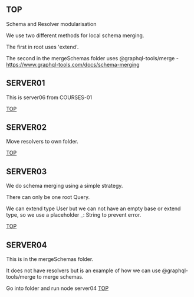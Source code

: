 ## TOP

Schema and Resolver modularisation

We use two different methods for local schema merging.

The first in root uses 'extend'.

The second in the mergeSchemas folder uses @graphql-tools/merge - https://www.graphql-tools.com/docs/schema-merging

## SERVER01

This is server06 from COURSES-01

[TOP](#TOP)

## SERVER02

Move resolvers to own folder.

[TOP](#TOP)

## SERVER03

We do schema merging using a simple strategy.

There can only be one root Query.

We can extend type User but we can not have an empty base or extend type, so we use a placeholder \_: String to prevent error.

[TOP](#TOP)

## SERVER04

This is in the mergeSchemas folder.

It does not have resolvers but is an example of how we can use @graphql-tools/merge to merge schemas.

Go into folder and run node server04
[TOP](#TOP)
